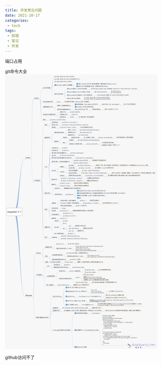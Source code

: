 ```yaml
---
title: 开发常见问题
date: 2021-10-17
categories:
 - tech
tags:
 - 前端
 - 笔记
 - 开发
---
```


端口占用


git命令大全
![git命令大全](/img/git-directive.png)


github访问不了



